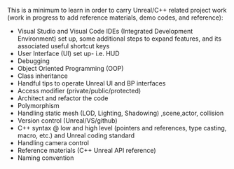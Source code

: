 
This is a minimum to learn in order to carry Unreal/C++ related project work 
(work in progress to add reference materials, demo codes, and reference):

- Visual Studio and Visual Code IDEs (Integrated Development Environment) set up, some additional steps to expand features, and its associated useful shortcut keys
- User Interface (UI) set up- i.e. HUD
- Debugging
- Object Oriented Programming (OOP)
- Class inheritance 
- Handful tips to operate Unreal UI and BP interfaces 
- Access modifier (private/public/protected)
- Architect and refactor the code 
- Polymorphism 
- Handling static mesh (LOD, Lighting, Shadowing) ,scene,actor, collision
- Version control (Unreal/VS/github)
- C++ syntax @ low and high level (pointers and references, type casting, macro,  etc.) and Unreal coding standard
- Handling camera control 
- Reference materials (C++ Unreal API reference) 
- Naming convention 
